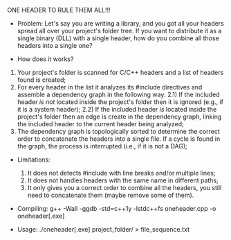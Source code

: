 ONE HEADER TO RULE THEM ALL!!!

- Problem:
Let's say you are writing a library, and you got all your
headers spread all over your project's folder tree. If
you want to distribute it as a single binary (DLL) with a 
single header, how do you combine all those headers into a 
single one?

- How does it works?
1) Your project's folder is scanned for C/C++ headers 
   and a list of headers found is created;
2) For every header in the list it analyzes its #include 
   directives and assemble a dependency graph in the 
   following way:
   2.1) If the included header *is not* located inside 
        the project's folder then it is ignored (e.g., 
        if it is a system header);
   2.2) If the included header *is* located inside the 
        project's folder then an edge is create in the 
        dependency graph, linking the included header 
        to the current header being analyzed;
3) The dependency graph is topologically sorted to determine
   the correct order to concatenate the headers into a single
   file. If a cycle is found in the graph, the process is 
   interrupted (i.e., if it is not a DAG);

- Limitations:
  1) It does not detects #include with line breaks and/or multiple lines;
  2) It does not handles headers with the same name in different paths;
  3) It only gives you a correct order to combine all the headers, you 
     still need to concatenate them (maybe remove some of them).

- Compiling:
  g++ -Wall -ggdb -std=c++1y -lstdc++fs oneheader.cpp -o oneheader[.exe]

- Usage:
  ./oneheader[.exe] project_folder/ > file_sequence.txt
